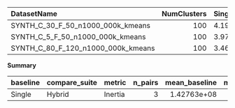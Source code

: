 | DatasetName                        |   NumClusters |   Single_Inertia |   Hybrid_Inertia |   Rel_Inertia |   Improvement_% |
|:-----------------------------------|--------------:|-----------------:|-----------------:|--------------:|----------------:|
| SYNTH_C_30_F_50_n1000_000k_kmeans  |           100 |      4.19795e+07 |      4.9419e+07  |       1.17722 |        -17.7216 |
| SYNTH_C_5_F_50_n1000_000k_kmeans   |           100 |      3.97923e+07 |      4.82394e+07 |       1.21228 |        -21.2278 |
| SYNTH_C_80_F_120_n1000_000k_kmeans |           100 |      3.46517e+08 |      4.49459e+08 |       1.29708 |        -29.7076 |

**Summary**

| baseline   | compare_suite   | metric   |   n_pairs |   mean_baseline |   mean_compare |   mean_rel |   mean_improvement_% |   t_test_stat |   t_test_p |   wilcoxon_stat |   wilcoxon_p |   cohens_d |
|:-----------|:----------------|:---------|----------:|----------------:|---------------:|-----------:|---------------------:|--------------:|-----------:|----------------:|-------------:|-----------:|
| Single     | Hybrid          | Inertia  |         3 |     1.42763e+08 |    1.82373e+08 |    1.22886 |             -22.8857 |      -1.25079 |   0.337499 |               0 |         0.25 |  -0.722144 |